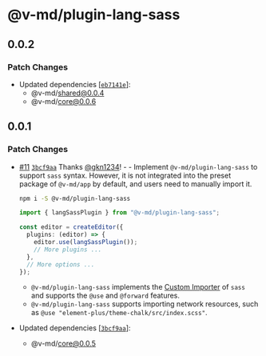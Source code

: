 # @v-md/plugin-lang-sass

## 0.0.2

### Patch Changes

- Updated dependencies [[`eb7141e`](https://github.com/v-md/v-md/commit/eb7141ebdcde87cbbf1473fb9769a6cd9225bafc)]:
  - @v-md/shared@0.0.4
  - @v-md/core@0.0.6

## 0.0.1

### Patch Changes

- [#11](https://github.com/v-md/v-md/pull/11) [`3bcf9aa`](https://github.com/v-md/v-md/commit/3bcf9aad74632ee34e0b18a9e520c24ab8ea1d4c) Thanks [@gkn1234](https://github.com/gkn1234)! - - Implement `@v-md/plugin-lang-sass` to support `sass` syntax. However, it is not integrated into the preset package of `@v-md/app` by default, and users need to manually import it.

  ```bash
  npm i -S @v-md/plugin-lang-sass
  ```

  ```ts
  import { langSassPlugin } from "@v-md/plugin-lang-sass";

  const editor = createEditor({
    plugins: (editor) => {
      editor.use(langSassPlugin());
      // More plugins ...
    },
    // More options ...
  });
  ```

  - `@v-md/plugin-lang-sass` implements the [Custom Importer](https://sass-lang.com/documentation/js-api/interfaces/importer/) of `sass` and supports the `@use` and `@forward` features.
  - `@v-md/plugin-lang-sass` supports importing network resources, such as `@use "element-plus/theme-chalk/src/index.scss"`.

- Updated dependencies [[`3bcf9aa`](https://github.com/v-md/v-md/commit/3bcf9aad74632ee34e0b18a9e520c24ab8ea1d4c)]:
  - @v-md/core@0.0.5
